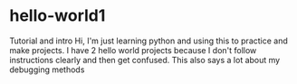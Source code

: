 # hello-world1
Tutorial and intro
Hi, I'm just learning python and using this to practice and make projects. 
I have 2 hello world projects because I don't follow instructions clearly and then get confused.
This also says a lot about my debugging methods
